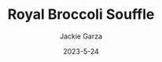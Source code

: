 ---
layout: recipe-page
permalink: /recipes/royal-broccoli-souffle/
gallery: true
title: Royal Broccoli Souffle
description: 
thumbnail: 
author: Jackie Garza
date: 2023-5-24

category: Unlabeled
cuisine: Unlabeled
college: true
preptime: 30
resttime: 0
cooktime: 30
servings: 1

ingredients:
- 4 large egg whites
- 2 cups chopped fresh broccoli florets
- 1/4 cup water
- 2 tablespoons butter
- 3 tablespoons all-purpose flour
- 1/4 teaspoon cayenne pepper
- 3/4 cup fat-free milk
- 2 tablespoons grated Parmesan cheese
- 1 teaspoon ground mustard
- 1/2 teaspoon salt
- 1/4 teaspoon pepper
- 1 large egg yolk, beaten
- 1/4 teaspoon cream of tartar
instructions:
- Let egg whites stand at room temperature 30 minutes. Grease a 1-1/2-qt. souffle dish; dust lightly with flour.
- Preheat oven to 350 . Microwave broccoli and water, covered, on high until broccoli is tender, 2-3 minutes. Let stand for 5 minutes; drain. Pulse broccoli in a food processor until blended.
- In a small saucepan, melt butter over medium heat. Stir in flour and cayenne pepper until smooth. Gradually whisk in milk. Bring to a boil, stirring constantly; cook and stir until thickened, 1-2 minutes. Transfer to a large bowl; stir in cheese, mustard, salt, pepper and broccoli. Whisk a small amount of hot mixture into egg yolk; return all to bowl, whisking constantly. Cool slightly.
- In another bowl, beat egg whites with cream of tartar until stiff but not dry. With a rubber spatula, gently stir a fourth of the egg whites into broccoli mixture until no white streaks remain. Fold in remaining egg whites. Transfer to prepared dish. Bake until top is puffed and center appears set, 30-35 minutes. Serve immediately.
tips:
---